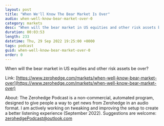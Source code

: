 ```yaml
---
layout: post
title: "When We'll Know The Bear Market Is Over"
audio: when-well-know-bear-market-over-0
category: markets
desc: "When will the bear market in US equities and other risk assets be over?"
duration: 00:03:53
length: 233
datetime: Thu, 29 Sep 2022 19:25:00 +0000
tags: podcast
guid: when-well-know-bear-market-over-0
order: 0
---
```

When will the bear market in US equities and other risk assets be over?

Link: [https://www.zerohedge.com/markets/when-well-know-bear-market-over](https://www.zerohedge.com/markets/when-well-know-bear-market-over)

About: The Zerohedge Podcast is a non-commercial, automated program, designed to give people a way to get news from Zerohedge in an audio format.  I am actively working on tweaking and improving the setup to create a better listening experience (September 2022).  Suggestions are welcome: [zerohedgePodcast@outlook.com](mailto:zerohedgePodcast@outlook.com)